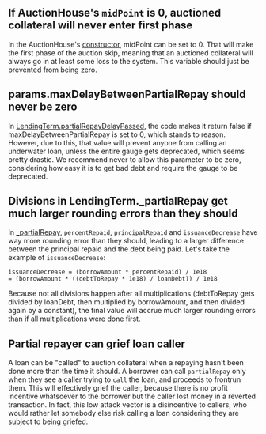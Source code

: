 ## If AuctionHouse's `midPoint` is 0, auctioned collateral will never enter first phase
In the AuctionHouse's [constructor](https://github.com/code-423n4/2023-12-ethereumcreditguild/blob/main/src/loan/AuctionHouse.sol#L56-L64), midPoint can be set to 0. That will make the first phase of the auction skip, meaning that an auctioned collateral will always go in at least some loss to the system. This variable should just be prevented from being zero.

## params.maxDelayBetweenPartialRepay should never be zero
In [LendingTerm.partialRepayDelayPassed](https://github.com/code-423n4/2023-12-ethereumcreditguild/blob/main/src/loan/LendingTerm.sol#L241), the code makes it return false if maxDelayBetweenPartialRepay is set to 0, which stands to reason. However, due to this, that value will prevent anyone from calling an underwater loan, unless the entire gauge gets deprecated, which seems pretty drastic. We recommend never to allow this parameter to be zero, considering how easy it is to get bad debt and require the gauge to be deprecated.

## Divisions in LendingTerm._partialRepay get much larger rounding errors than they should
In [_partialRepay](https://github.com/code-423n4/2023-12-ethereumcreditguild/blob/main/src/loan/LendingTerm.sol#L507-L518), `percentRepaid`, `principalRepaid` and `issuanceDecrease` have way more rounding error than they should, leading to a larger difference between the principal repaid and the debt being paid. Let's take the example of `issuanceDecrease`:

```
issuanceDecrease = (borrowAmount * percentRepaid) / 1e18 
= (borrowAmount * ((debtToRepay * 1e18) / loanDebt)) / 1e18
```

Because not all divisions happen after all multiplications (debtToRepay gets divided by loanDebt, then multiplied by borrowAmount, and then divided again by a constant), the final value will accrue much larger rounding errors than if all multiplications were done first.

## Partial repayer can grief loan caller
A loan can be "called" to auction collateral when a repaying hasn't been done more than the time it should. A borrower can call `partialRepay` only when they see a caller trying to `call` the loan, and proceeds to frontrun them. This will effectively grief the caller, because there is no profit incentive whatsoever to the borrower but the caller lost money in a reverted transaction. In fact, this low attack vector is a disincentive to callers, who would rather let somebody else risk calling a loan considering they are subject to being griefed.
